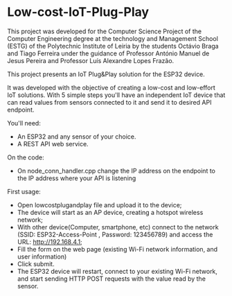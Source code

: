 # Low-cost-IoT-Plug-Play

This project was developed for the Computer Science Project of the Computer Engineering degree at the technology and Management School (ESTG) of the Polytechnic Institute of Leiria by the students Octávio Braga and Tiago Ferreira under the guidance of Professor António Manuel de Jesus Pereira and Professor Luís Alexandre Lopes Frazão. 


This project presents an IoT Plug&Play solution for the ESP32 device. 

It was developed with the objective of creating a low-cost and low-effort IoT solutions.
With 5 simple steps  you'll have an independent IoT device that can read values from sensors connected to it and send it to desired API endpoint.

You'll need:

 - An ESP32 and any sensor of your choice. 
 - A REST API web service. 
 
On the code:

 - On node_conn_handler.cpp change the IP address on the endpoint to the IP address where your API is listening

First usage:
  
  - Open lowcostplugandplay file and upload it to the device;
  - The device will start as an AP device, creating a hotspot wireless network;
  - With other device(Computer, smartphone, etc) connect to the network (SSID: ESP32-Access-Point , Password: 123456789) and access the URL: http://192.168.4.1;
  - Fill the form on the web page (existing Wi-Fi network information, and user information)
  - Click submit. 
  - The ESP32 device will restart, connect to your existing Wi-Fi network, and start sending HTTP POST requests with the value read by the sensor.
  

